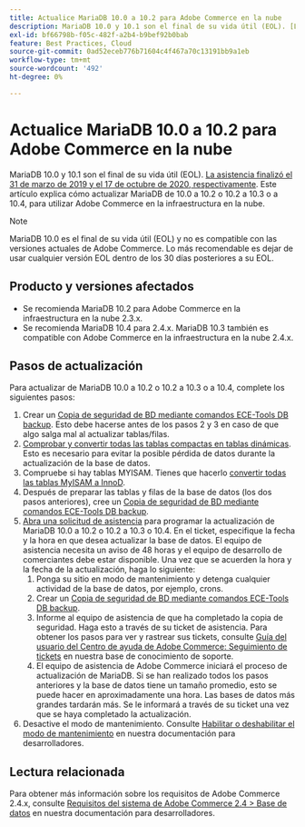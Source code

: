 ```yaml
---
title: Actualice MariaDB 10.0 a 10.2 para Adobe Commerce en la nube
description: MariaDB 10.0 y 10.1 son el final de su vida útil (EOL). [La asistencia finalizó el 31 de marzo de 2019 y el 17 de octubre de 2020, respectivamente](https://endoflife.date/mariadb). Este artículo explica cómo actualizar MariaDB de 10.0 a 10.2 o 10.2 a 10.3 o a 10.4, para utilizar Adobe Commerce en la infraestructura en la nube.
exl-id: bf66798b-f05c-482f-a2b4-b9bef92b0bab
feature: Best Practices, Cloud
source-git-commit: 0ad52eceb776b71604c4f467a70c13191bb9a1eb
workflow-type: tm+mt
source-wordcount: '492'
ht-degree: 0%

---
```


# Actualice MariaDB 10.0 a 10.2 para Adobe Commerce en la nube

MariaDB 10.0 y 10.1 son el final de su vida útil (EOL). [La asistencia finalizó el 31 de marzo de 2019 y el 17 de octubre de 2020, respectivamente](https://endoflife.date/mariadb). Este artículo explica cómo actualizar MariaDB de 10.0 a 10.2 o 10.2 a 10.3 o a 10.4, para utilizar Adobe Commerce en la infraestructura en la nube.

>[!NOTE]
>
>MariaDB 10.0 es el final de su vida útil (EOL) y no es compatible con las versiones actuales de Adobe Commerce. Lo más recomendable es dejar de usar cualquier versión EOL dentro de los 30 días posteriores a su EOL.

## Producto y versiones afectados

* Se recomienda MariaDB 10.2 para Adobe Commerce en la infraestructura en la nube 2.3.x.
* Se recomienda MariaDB 10.4 para 2.4.x. MariaDB 10.3 también es compatible con Adobe Commerce en la infraestructura en la nube 2.4.x.

## Pasos de actualización

Para actualizar de MariaDB 10.0 a 10.2 o 10.2 a 10.3 o a 10.4, complete los siguientes pasos:

1. Crear un [Copia de seguridad de BD mediante comandos ECE-Tools DB backup](https://devdocs.magento.com/cloud/project/project-webint-snap.html#db-dump). Esto debe hacerse antes de los pasos 2 y 3 en caso de que algo salga mal al actualizar tablas/filas.
1. [Comprobar y convertir todas las tablas compactas en tablas dinámicas](https://experienceleague.adobe.com/docs/commerce-operations/implementation-playbook/best-practices/maintenance/commerce-235-upgrade-prerequisites-mariadb.html). Esto es necesario para evitar la posible pérdida de datos durante la actualización de la base de datos.
1. Compruebe si hay tablas MYISAM. Tienes que hacerlo [convertir todas las tablas MyISAM a InnoD](https://experienceleague.adobe.com/docs/commerce-operations/implementation-playbook/best-practices/planning/database-on-cloud.html).
1. Después de preparar las tablas y filas de la base de datos (los dos pasos anteriores), cree un [Copia de seguridad de BD mediante comandos ECE-Tools DB backup](https://devdocs.magento.com/cloud/project/project-webint-snap.html#db-dump).
1. [Abra una solicitud de asistencia](/help/help-center-guide/help-center/magento-help-center-user-guide.md#submit-ticket) para programar la actualización de MariaDB 10.0 a 10.2 o 10.2 a 10.3 o 10.4. En el ticket, especifique la fecha y la hora en que desea actualizar la base de datos. El equipo de asistencia necesita un aviso de 48 horas y el equipo de desarrollo de comerciantes debe estar disponible. Una vez que se acuerden la hora y la fecha de la actualización, haga lo siguiente:
   1. Ponga su sitio en modo de mantenimiento y detenga cualquier actividad de la base de datos, por ejemplo, crons.
   1. Crear un [Copia de seguridad de BD mediante comandos ECE-Tools DB backup](https://devdocs.magento.com/cloud/project/project-webint-snap.html#db-dump).
   1. Informe al equipo de asistencia de que ha completado la copia de seguridad. Haga esto a través de su ticket de asistencia. Para obtener los pasos para ver y rastrear sus tickets, consulte [Guía del usuario del Centro de ayuda de Adobe Commerce: Seguimiento de tickets](/help/help-center-guide/help-center/magento-help-center-user-guide.md#track-tickets) en nuestra base de conocimiento de soporte.
   1. El equipo de asistencia de Adobe Commerce iniciará el proceso de actualización de MariaDB. Si se han realizado todos los pasos anteriores y la base de datos tiene un tamaño promedio, esto se puede hacer en aproximadamente una hora. Las bases de datos más grandes tardarán más. Se le informará a través de su ticket una vez que se haya completado la actualización.
1. Desactive el modo de mantenimiento. Consulte [Habilitar o deshabilitar el modo de mantenimiento](https://devdocs.magento.com/guides/v2.4/install-gde/install/cli/install-cli-subcommands-maint.html#instgde-cli-maint) en nuestra documentación para desarrolladores.

## Lectura relacionada

Para obtener más información sobre los requisitos de Adobe Commerce 2.4.x, consulte [Requisitos del sistema de Adobe Commerce 2.4 > Base de datos](https://devdocs.magento.com/guides/v2.4/install-gde/system-requirements.html#database) en nuestra documentación para desarrolladores.
